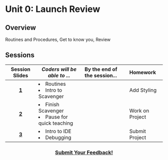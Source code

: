 # Unit 0: Launch Review

## Overview
Routines and Procedures, Get to know you, Review

## Sessions 
|Session Slides|*Coders will be able to ...*|By the end of the session...|Homework|
|:-------:|-------|:-------|:-------|
|[**1**]()|<li>Routines</li> <li>Intro to Scavenger</li>| |Add Styling|
|[**2**]()|<li>Finish Scavenger</li> <li>Pause for quick teaching</li> | |Work on Project|
|[**3**]()|<li>Intro to IDE</li> <li>Debugging</li>  | |Submit Project|

<h3 align="center"><a href="https://docs.google.com/forms/d/e/1FAIpQLSdmoYjRk6tqJHI5Y1ELjOZ7tiYj58dmoIBEeUaXK5ciIdljIg/viewform">Submit Your Feedback!</a></h3>

